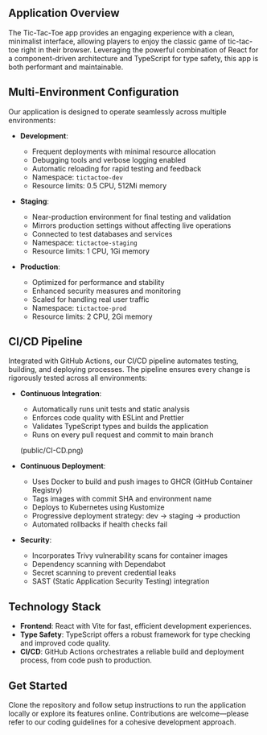 ## Application Overview

The Tic-Tac-Toe app provides an engaging experience with a clean, minimalist interface, allowing players to enjoy the classic game of tic-tac-toe right in their browser. Leveraging the powerful combination of React for a component-driven architecture and TypeScript for type safety, this app is both performant and maintainable.

## Multi-Environment Configuration

Our application is designed to operate seamlessly across multiple environments:

- **Development**:

  - Frequent deployments with minimal resource allocation
  - Debugging tools and verbose logging enabled
  - Automatic reloading for rapid testing and feedback
  - Namespace: `tictactoe-dev`
  - Resource limits: 0.5 CPU, 512Mi memory

- **Staging**:

  - Near-production environment for final testing and validation
  - Mirrors production settings without affecting live operations
  - Connected to test databases and services
  - Namespace: `tictactoe-staging`
  - Resource limits: 1 CPU, 1Gi memory

- **Production**:
  - Optimized for performance and stability
  - Enhanced security measures and monitoring
  - Scaled for handling real user traffic
  - Namespace: `tictactoe-prod`
  - Resource limits: 2 CPU, 2Gi memory

## CI/CD Pipeline

Integrated with GitHub Actions, our CI/CD pipeline automates testing, building, and deploying processes. The pipeline ensures every change is rigorously tested across all environments:

- **Continuous Integration**:

  - Automatically runs unit tests and static analysis
  - Enforces code quality with ESLint and Prettier
  - Validates TypeScript types and builds the application
  - Runs on every pull request and commit to main branch

  (public/CI-CD.png)

- **Continuous Deployment**:

  - Uses Docker to build and push images to GHCR (GitHub Container Registry)
  - Tags images with commit SHA and environment name
  - Deploys to Kubernetes using Kustomize
  - Progressive deployment strategy: dev → staging → production
  - Automated rollbacks if health checks fail

- **Security**:
  - Incorporates Trivy vulnerability scans for container images
  - Dependency scanning with Dependabot
  - Secret scanning to prevent credential leaks
  - SAST (Static Application Security Testing) integration

## Technology Stack

- **Frontend**: React with Vite for fast, efficient development experiences.
- **Type Safety**: TypeScript offers a robust framework for type checking and improved code quality.
- **CI/CD**: GitHub Actions orchestrates a reliable build and deployment process, from code push to production.

## Get Started

Clone the repository and follow setup instructions to run the application locally or explore its features online. Contributions are welcome—please refer to our coding guidelines for a cohesive development approach.
